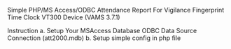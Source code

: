 Simple PHP/MS Access/ODBC Attendance Report For Vigilance Fingerprint Time Clock VT300 Device (VAMS 3.7.1)

Instruction
a. Setup Your MSAccess Database ODBC Data Source Connection (att2000.mdb)
b. Setup simple config in php file